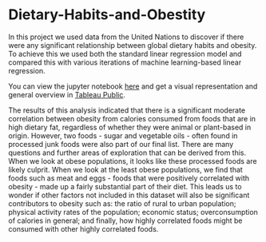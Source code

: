 # Dietary-Habits-and-Obestity

In this project we used data from the United Nations to discover if there were any significant relationship between global dietary habits and obesity. To achieve this we used both the standard linear regression model and compared this with various iterations of machine learning-based linear regression. 

You can view the jupyter notebook [here](https://github.com/AndrewspWhite/Dietary-Habits-and-Obestity/blob/main/AndrewWhite_Capstone.ipynb) and get a visual representation and general overview in [Tableau Public](https://public.tableau.com/app/profile/andrew.white7113/viz/Capstone_Tableau_Diet_Obesity_Andrew_White/Story1).

The results of this analysis indicated that there is a significant moderate correlation between obesity from calories consumed from foods that are in high dietary fat, regardless of whether they were animal or plant-based in origin. However, two foods - sugar and vegetable oils - often found in processed junk foods were also part of our final list. There are many questions and further areas of exploration that can be derived from this. When we look at obese populations, it looks like these processed foods are likely culprit. When we look at the least obese populations, we find that foods such as meat and eggs - foods that were positively correlated with obesity - made up a fairly substantial part of their diet. This leads us to wonder if other factors not included in this dataset will also be significant contributors to obesity such as: the ratio of rural to urban population; physical activity rates of the population; economic status; overconsumption of calories in general; and finally, how highly correlated foods might be consumed with other highly correlated foods. 
